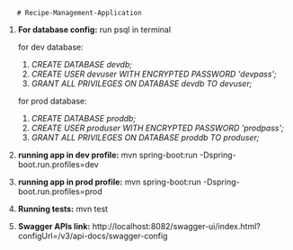        # Recipe-Management-Application
       
1) **For database config:** run psql in terminal
   
      for dev database: 
    1. _CREATE DATABASE devdb;_
    2. _CREATE USER devuser WITH ENCRYPTED PASSWORD 'devpass';_
    3. _GRANT ALL PRIVILEGES ON DATABASE devdb TO devuser;_
       
     for prod database:
   
    1. _CREATE DATABASE proddb;_
    2. _CREATE USER produser WITH ENCRYPTED PASSWORD 'prodpass';_
    3. _GRANT ALL PRIVILEGES ON DATABASE proddb TO produser;_

3)  **running app in dev profile:** mvn spring-boot:run -Dspring-boot.run.profiles=dev
4)  **running app in prod profile:** mvn spring-boot:run -Dspring-boot.run.profiles=prod 

5)  **Running tests:** mvn test

6)  **Swagger APIs link:** http://localhost:8082/swagger-ui/index.html?configUrl=/v3/api-docs/swagger-config

       
